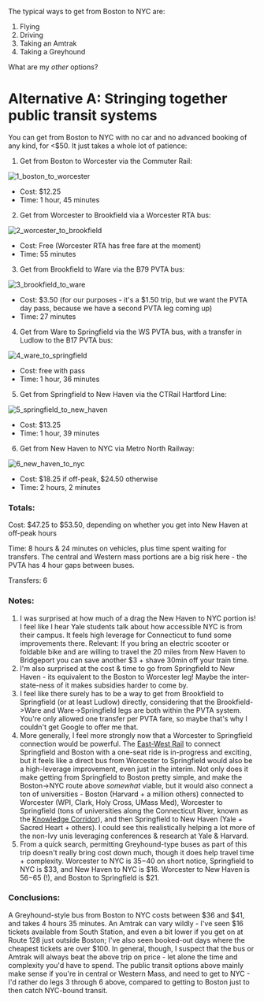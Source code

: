 The typical ways to get from Boston to NYC are:

1. Flying
2. Driving
3. Taking an Amtrak
4. Taking a Greyhound

What are my _other_ options?

# Alternative A: Stringing together public transit systems

You can get from Boston to NYC with no car and no advanced booking of any kind, for <$50. It just takes a whole lot of patience:

1. Get from Boston to Worcester via the Commuter Rail:

![1_boston_to_worcester](./trip_leg_screenshots/1_boston_to_worcester.png)

- Cost: $12.25
- Time: 1 hour, 45 minutes

2. Get from Worcester to Brookfield via a Worcester RTA bus:

![2_worcester_to_brookfield](./trip_leg_screenshots/2_worcester_to_brookfield.png)

- Cost: Free (Worcester RTA has free fare at the moment)
- Time: 55 minutes

3. Get from Brookfield to Ware via the B79 PVTA bus:

![3_brookfield_to_ware](./trip_leg_screenshots/3_brookfield_to_ware.png)

- Cost: $3.50 (for our purposes - it's a $1.50 trip, but we want the PVTA day pass, because we have a second PVTA leg coming up)
- Time: 27 minutes

4. Get from Ware to Springfield via the WS PVTA bus, with a transfer in Ludlow to the B17 PVTA bus:

![4_ware_to_springfield](./trip_leg_screenshots/4_ware_to_springfield.png)

- Cost: free with pass
- Time: 1 hour, 36 minutes

5. Get from Springfield to New Haven via the CTRail Hartford Line:

![5_springfield_to_new_haven](./trip_leg_screenshots/5_springfield_to_new_haven.png)

- Cost: $13.25
- Time: 1 hour, 39 minutes

6. Get from New Haven to NYC via Metro North Railway:

![6_new_haven_to_nyc](./trip_leg_screenshots/6_new_haven_to_nyc.png)

- Cost: $18.25 if off-peak, $24.50 otherwise
- Time: 2 hours, 2 minutes

### Totals:

Cost: $47.25 to $53.50, depending on whether you get into New Haven at off-peak hours

Time: 8 hours & 24 minutes on vehicles, plus time spent waiting for transfers. The central and Western mass portions are a big risk here - the PVTA has 4 hour gaps between buses.

Transfers: 6

### Notes:

1. I was surprised at how much of a drag the New Haven to NYC portion is! I feel like I hear Yale students talk about how accessible NYC is from their campus. It feels high leverage for Connecticut to fund some improvements there. Relevant: If you bring an electric scooter or foldable bike and are willing to travel the 20 miles from New Haven to Bridgeport you can save another $3 + shave 30min off your train time.
2. I'm also surprised at the cost & time to go from Springfield to New Haven - its equivalent to the Boston to Worcester leg! Maybe the inter-state-ness of it makes subsidies harder to come by.
3. I feel like there surely has to be a way to get from Brookfield to Springfield (or at least Ludlow) directly, considering that the Brookfield->Ware and Ware->Springfield legs are both within the PVTA system. You're only allowed one transfer per PVTA fare, so maybe that's why I couldn't get Google to offer me that.
4. More generally, I feel more strongly now that a Worcester to Springfield connection would be powerful. The [East-West Rail](https://en.wikipedia.org/wiki/East_West_Rail) to connect Springfield and Boston with a one-seat ride is in-progress and exciting, but it feels like a direct bus from Worcester to Springfield would also be a high-leverage improvement, even just in the interim. Not only does it make getting from Springfield to Boston pretty simple, and make the Boston->NYC route above _somewhat_ viable, but it would also connect a ton of universities - Boston (Harvard + a million others) connected to Worcester (WPI, Clark, Holy Cross, UMass Med), Worcester to Springfield (tons of universities along the Connecticut River, known as the [Knowledge Corridor](https://en.wikipedia.org/wiki/Hartford%E2%80%93Springfield#Higher_education_institutions)), and then Springfield to New Haven (Yale + Sacred Heart + others). I could see this realistically helping a lot more of the non-Ivy unis leveraging conferences & research at Yale & Harvard.
5. From a quick search, permitting Greyhound-type buses as part of this trip doesn't really bring cost down much, though it does help travel time + complexity. Worcester to NYC is $35-$40 on short notice, Springfield to NYC is $33, and New Haven to NYC is $16. Worcester to New Haven is $56-$65 (!), and Boston to Springfield is $21.

### Conclusions:

A Greyhound-style bus from Boston to NYC costs between $36 and $41, and takes 4 hours 35 minutes. An Amtrak can vary wildly - I've seen $16 tickets available from South Station, and even a bit lower if you get on at Route 128 just outside Boston; I've also seen booked-out days where the cheapest tickets are over $100. In general, though, I suspect that the bus or Amtrak will always beat the above trip on price - let alone the time and complexity you'd have to spend. The public transit options above mainly make sense if you're in central or Western Mass, and need to get to NYC - I'd rather do legs 3 through 6 above, compared to getting to Boston just to then catch NYC-bound transit.
